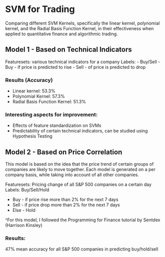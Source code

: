# SVM for Trading
Comparing different SVM Kernels, specifically the linear kernel, polynomial kernel, and the Radial Basis Function Kernel, in their effectiveness when applied to quantitative finance and algorithmic trading. 

## Model 1 - Based on Technical Indicators
Featuresets: various technical indicators for a company
Labels: - Buy/Sell
	- Buy - if price is predicted to rise 
	- Sell - of price is predicted to drop

### Results (Accuracy)
- Linear kernel: 53.3%
- Polynomial Kernel: 57.3%
- Radial Basis Function Kernel: 51.3%

### Interesting aspects for improvement:
- Effects of feature standardization on SVMs
- Predictability of certain technical indicators, can be studied using Hypothesis Testing
	

## Model 2 - Based on Price Correlation
This model is based on the idea that the price trend of certain groups of companies are likely to move together. Each model is generated on a per company basis, while taking into account of all other companies. 

Featuresets: Pricing change of all S&P 500 companies on a certain day
Labels: Buy/Sell/Hold
- Buy - if price rise more than 2% for the next 7 days
- Sell - if price drop more than 2% for the next 7 days
- Else - Hold

^For this model, I followed the Programming for Finance tutorial by Sentdex (Harrison Kinsley)

### Results: 
47% mean accuracy for all S&P 500 companies in predicting buy/hold/sell
